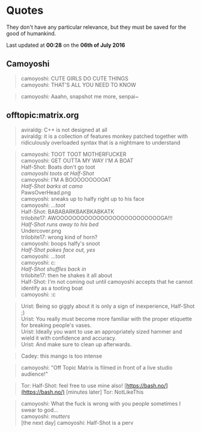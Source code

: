 # Quotes

They don't have any particular relevance, but they must be saved for the good of humankind.

Last updated at **00:28** on the **06th of July 2016**

## Camoyoshi

> camoyoshi: CUTE GIRLS DO CUTE THINGS  
> camoyoshi: THAT'S ALL YOU NEED TO KNOW

> camoyoshi: Aaahn, snapshot me more, senpai~

## offtopic:matrix.org

> aviraldg: C++ is not designed at all  
> aviraldg: it is a collection of features monkey patched together with ridiculously overloaded syntax that is a nightmare to understand  

> camoyoshi: TOOT TOOT MOTHERFUCKER  
> camoyoshi: GET OUTTA MY WAY I'M A BOAT  
> Half-Shot: Boats don't go toot  
> *camoyoshi toots at Half-Shot*  
> camoyoshi: I'M A BOOOOOOOOOAT  
> *Half-Shot barks at camo*  
> PawsOverHead.png  
> camoyoshi: sneaks up to halfy right up to his face  
> camoyoshi: *...toot*  
> Half-Shot: BABABARKBAKBKABKATK  
> trilobite17: AWOOOOOOOOOOOOOOOOOOOOOOOOOOGA!!!  
> *Half-Shot runs away to his bed*  
> Undercover.png  
> trilobite17: wrong kind of horn?  
> camoyoshi: boops halfy's snoot  
> *Half-Shot pokes face out, yes*  
> camoyoshi: ...toot  
> camoyoshi: c:  
> *Half-Shot shuffles back in*  
> trilobite17: then he shakes it all about  
> Half-Shot: I'm not coming out until camoyoshi accepts that he cannot identify as a tooting boat  
> camoyoshi: :c  

> Urist: Being so giggly about it is only a sign of inexperience, Half-Shot ;)  
> Urist: You really must become more familiar with the proper etiquette for breaking people's vases.  
> Urist: Ideally you want to use an appropriately sized hammer and wield it with confidence and accuracy.  
> Urist: And make sure to clean up afterwards.  

> Cadey: this mango is too intense

> camoyoshi: "Off Topic Matrix is filmed in front of a live studio audience!"

> Tor: Half-Shot: feel free to use mine also! [https://bash.no/](https://bash.no/)
> [minutes later] Tor: NotLikeThis

> camoyoshi: What the fuck is wrong with you people sometimes I swear to god...  
> camoyoshi: *mutters*  
> [the next day] camoyoshi: Half-Shot is a perv



